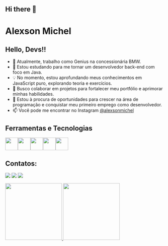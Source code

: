 ## Hi there 👋
#  Alexson Michel
## Hello, Devs!!


- 🔭 Atualmente, trabalho como Genius na concessionária BMW.  
- 🌱 Estou estudando para me tornar um desenvolvedor back-end com foco em Java.  
- 💡 No momento, estou aprofundando meus conhecimentos em JavaScript puro, explorando teoria e exercícios.  
- 👯 Busco colaborar em projetos para fortalecer meu portfólio e aprimorar minhas habilidades.  
- 🚀 Estou à procura de oportunidades para crescer na área de programação e conquistar meu primeiro emprego como desenvolvedor.  
- 📫 Você pode me encontrar no Instagram [@alexsonmichel](https://instagram.com/alexsonmichel)  


## Ferramentas e Tecnologias
<img loading="lazy" src="https://cdn.jsdelivr.net/gh/devicons/devicon/icons/git/git-original.svg" width="40" height="40"/><img src="https://cdn.jsdelivr.net/gh/devicons/devicon@latest/icons/java/java-plain-wordmark.svg" width="40" height="40" /><img src="https://cdn.jsdelivr.net/gh/devicons/devicon@latest/icons/javascript/javascript-original.svg" width="40" height="40" /><img src="https://cdn.jsdelivr.net/gh/devicons/devicon@latest/icons/html5/html5-original.svg" width="40" height="40" /><img src="https://cdn.jsdelivr.net/gh/devicons/devicon@latest/icons/css3/css3-original.svg" width="40" height="40" />
## Contatos:

<div>

<a href="https://instagram.com/alexsonmichel" target="_blank"><img loading="lazy" src="https://img.shields.io/badge/-Instagram-%23E4405F?style=for-the-badge&logo=instagram&logoColor=white" target="_blank"></a>
<a href = "mailto:contato@alexsonmichel"><img loading="lazy" src="https://img.shields.io/badge/Gmail-D14836?style=for-the-badge&logo=gmail&logoColor=white" target="_blank"></a>
<a href="https://www.linkedin.com/in/alexson-michel" target="_blank"><img loading="lazy" src="https://img.shields.io/badge/-LinkedIn-%230077B5?style=for-the-badge&logo=linkedin&logoColor=white" target="_blank"></a>   
</div>
<div>
<a href="https://github.com/alexsonmichel">
<img loading="lazy" height="180em" src="https://github-readme-stats.vercel.app/api/top-langs/?username=alexsonmichel&layout=compact&langs_count=7&theme=dracula"/>
<img loading="lazy" height="180em" src="https://github-readme-stats.vercel.app/api?username=alexsonmichel&show_icons=true&theme=dracula&include_all_commits=true&count_private=true"/>
</a>
</div>




          




